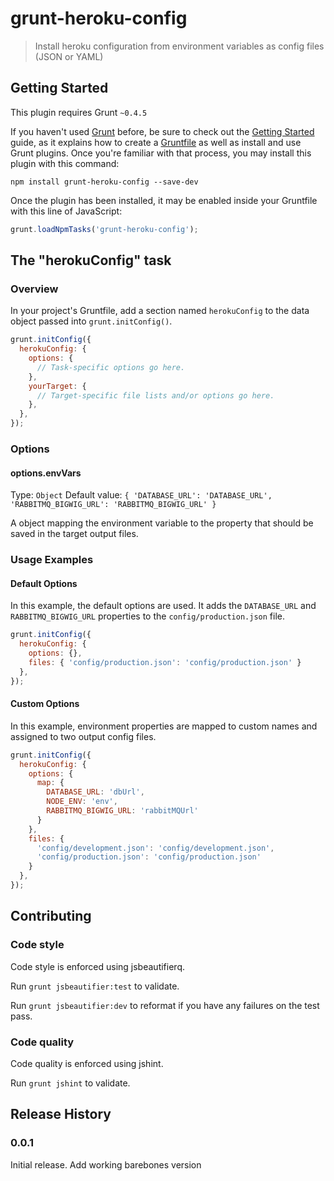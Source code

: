 # grunt-heroku-config

> Install heroku configuration from environment variables as config files (JSON or YAML)

## Getting Started
This plugin requires Grunt `~0.4.5`

If you haven't used [Grunt](http://gruntjs.com/) before, be sure to check out the [Getting Started](http://gruntjs.com/getting-started) guide, as it explains how to create a [Gruntfile](http://gruntjs.com/sample-gruntfile) as well as install and use Grunt plugins. Once you're familiar with that process, you may install this plugin with this command:

```shell
npm install grunt-heroku-config --save-dev
```

Once the plugin has been installed, it may be enabled inside your Gruntfile with this line of JavaScript:

```js
grunt.loadNpmTasks('grunt-heroku-config');
```

## The "herokuConfig" task

### Overview
In your project's Gruntfile, add a section named `herokuConfig` to the data object passed into `grunt.initConfig()`.

```js
grunt.initConfig({
  herokuConfig: {
    options: {
      // Task-specific options go here.
    },
    yourTarget: {
      // Target-specific file lists and/or options go here.
    },
  },
});
```

### Options

#### options.envVars
Type: `Object`
Default value: `{ 'DATABASE_URL': 'DATABASE_URL', 'RABBITMQ_BIGWIG_URL': 'RABBITMQ_BIGWIG_URL' }`

A object mapping the environment variable to the property that should be saved in the target output files.

### Usage Examples

#### Default Options

In this example, the default options are used.
It adds the `DATABASE_URL` and `RABBITMQ_BIGWIG_URL` properties to the `config/production.json` file.

```js
grunt.initConfig({
  herokuConfig: {
    options: {},
    files: { 'config/production.json': 'config/production.json' }
  },
});
```

#### Custom Options

In this example, environment properties are mapped to custom names and assigned to two output config files.

```js
grunt.initConfig({
  herokuConfig: {
    options: {
      map: {
        DATABASE_URL: 'dbUrl',
        NODE_ENV: 'env',
        RABBITMQ_BIGWIG_URL: 'rabbitMQUrl'        
      }
    },
    files: {
      'config/development.json': 'config/development.json',
      'config/production.json': 'config/production.json'
    }
  },
});
```

## Contributing

### Code style

Code style is enforced using jsbeautifierq.

Run `grunt jsbeautifier:test` to validate.

Run `grunt jsbeautifier:dev` to reformat if you have any failures on the test pass.

### Code quality

Code quality is enforced using jshint.

Run `grunt jshint` to validate.

## Release History

### 0.0.1

Initial release. Add working barebones version
